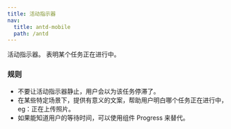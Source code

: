 ```yaml
---
title: 活动指示器
nav:
  title: antd-mobile
  path: /antd
---
```


活动指示器。
表明某个任务正在进行中。

### 规则
- 不要让活动指示器静止，用户会以为该任务停滞了。
- 在某些特定场景下，提供有意义的文案，帮助用户明白哪个任务正在进行中，eg：正在上传照片。
- 如果能知道用户的等待时间，可以使用组件 Progress 来替代。

<code src="./demos/basic.tsx" />

<API/>

